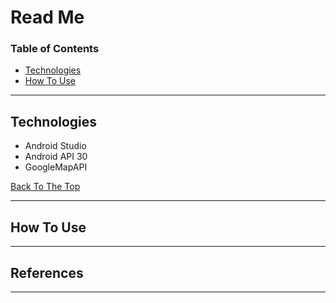 # Read Me

### Table of Contents

- [Technologies](#technologies)
- [How To Use](#how-to-use)

---

## Technologies

- Android Studio
- Android API 30
- GoogleMapAPI

[Back To The Top](#read-me)

---

## How To Use



---

## References


---

